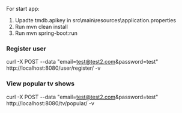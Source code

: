 For start app: 
1. Upadte tmdb.apikey in src\main\resources\application.properties
2. Run mvn clean install
3. Run mvn spring-boot:run

### Register user
curl -X POST --data "email=test@test2.com&password=test" http://localhost:8080/user/register/ -v

### View popular tv shows
curl -X POST --data "email=test@test2.com&password=test" http://localhost:8080/tv/popular/ -v